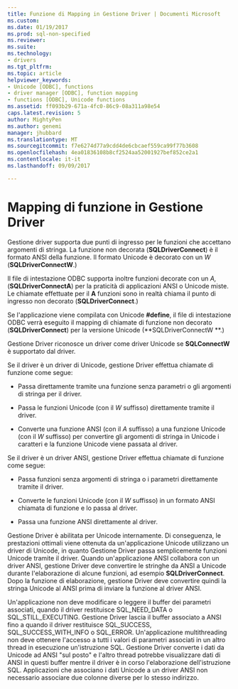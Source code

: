 ```yaml
---
title: Funzione di Mapping in Gestione Driver | Documenti Microsoft
ms.custom: 
ms.date: 01/19/2017
ms.prod: sql-non-specified
ms.reviewer: 
ms.suite: 
ms.technology:
- drivers
ms.tgt_pltfrm: 
ms.topic: article
helpviewer_keywords:
- Unicode [ODBC], functions
- driver manager [ODBC], function mapping
- functions [ODBC], Unicode functions
ms.assetid: ff093b29-671a-4fc0-86c9-08a311a98e54
caps.latest.revision: 5
author: MightyPen
ms.author: genemi
manager: jhubbard
ms.translationtype: MT
ms.sourcegitcommit: f7e6274d77a9cdd4de6cbcaef559ca99f77b3608
ms.openlocfilehash: 4ea01836108b8cf2524aa52001927bef852ce2a1
ms.contentlocale: it-it
ms.lasthandoff: 09/09/2017

---
```

# <a name="function-mapping-in-the-driver-manager"></a>Mapping di funzione in Gestione Driver
Gestione driver supporta due punti di ingresso per le funzioni che accettano argomenti di stringa. La funzione non decorata (**SQLDriverConnect**) è il formato ANSI della funzione. Il formato Unicode è decorato con un *W* (**SQLDriverConnectW**.)  
  
 Il file di intestazione ODBC supporta inoltre funzioni decorate con un *A,* (**SQLDriverConnectA**) per la praticità di applicazioni ANSI o Unicode miste. Le chiamate effettuate per il **A** funzioni sono in realtà chiama il punto di ingresso non decorato (**SQLDriverConnect**.)  
  
 Se l'applicazione viene compilata con Unicode **#define**, il file di intestazione ODBC verrà eseguito il mapping di chiamate di funzione non decorato (**SQLDriverConnect**) per la versione Unicode (**SQLDriverConnectW **.)  
  
 Gestione Driver riconosce un driver come driver Unicode se **SQLConnectW** è supportato dal driver.  
  
 Se il driver è un driver di Unicode, gestione Driver effettua chiamate di funzione come segue:  
  
-   Passa direttamente tramite una funzione senza parametri o gli argomenti di stringa per il driver.  
  
-   Passa le funzioni Unicode (con il *W* suffisso) direttamente tramite il driver.  
  
-   Converte una funzione ANSI (con il *A* suffisso) a una funzione Unicode (con il *W* suffisso) per convertire gli argomenti di stringa in Unicode i caratteri e la funzione Unicode viene passata al driver.  
  
 Se il driver è un driver ANSI, gestione Driver effettua chiamate di funzione come segue:  
  
-   Passa funzioni senza argomenti di stringa o i parametri direttamente tramite il driver.  
  
-   Converte le funzioni Unicode (con il *W* suffisso) in un formato ANSI chiamata di funzione e lo passa al driver.  
  
-   Passa una funzione ANSI direttamente al driver.  
  
 Gestione Driver è abilitata per Unicode internamente. Di conseguenza, le prestazioni ottimali viene ottenuta da un'applicazione Unicode utilizzano un driver di Unicode, in quanto Gestione Driver passa semplicemente funzioni Unicode tramite il driver. Quando un'applicazione ANSI collabora con un driver ANSI, gestione Driver deve convertire le stringhe da ANSI a Unicode durante l'elaborazione di alcune funzioni, ad esempio **SQLDriverConnect**. Dopo la funzione di elaborazione, gestione Driver deve convertire quindi la stringa Unicode al ANSI prima di inviare la funzione al driver ANSI.  
  
 Un'applicazione non deve modificare o leggere il buffer dei parametri associati, quando il driver restituisce SQL_NEED_DATA o SQL_STILL_EXECUTING. Gestione Driver lascia il buffer associato a ANSI fino a quando il driver restituisce SQL_SUCCESS, SQL_SUCCESS_WITH_INFO o SQL_ERROR. Un'applicazione multithreading non deve ottenere l'accesso a tutti i valori di parametri associati in un altro thread in esecuzione un'istruzione SQL. Gestione Driver converte i dati da Unicode ad ANSI "sul posto" e l'altro thread potrebbe visualizzare dati di ANSI in questi buffer mentre il driver è in corso l'elaborazione dell'istruzione SQL. Applicazioni che associano i dati Unicode a un driver ANSI non necessario associare due colonne diverse per lo stesso indirizzo.
